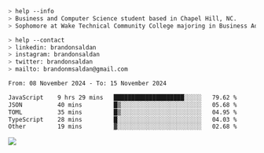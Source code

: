 ````bash
> help --info
> Business and Computer Science student based in Chapel Hill, NC.
> Sophomore at Wake Technical Community College majoring in Business Administration.
````

````bash
> help --contact
> linkedin: brandonsaldan
> instagram: brandonsaldan
> twitter: brandonsaldan
> mailto: brandonmsaldan@gmail.com
````

<!--START_SECTION:waka-->

```txt
From: 08 November 2024 - To: 15 November 2024

JavaScript    9 hrs 29 mins   ████████████████████░░░░░   79.62 %
JSON          40 mins         █▒░░░░░░░░░░░░░░░░░░░░░░░   05.68 %
TOML          35 mins         █▒░░░░░░░░░░░░░░░░░░░░░░░   04.95 %
TypeScript    28 mins         █░░░░░░░░░░░░░░░░░░░░░░░░   04.03 %
Other         19 mins         ▓░░░░░░░░░░░░░░░░░░░░░░░░   02.68 %
```

<!--END_SECTION:waka-->

![](https://komarev.com/ghpvc/?username=brandonsaldan&color=6A8AFF)
